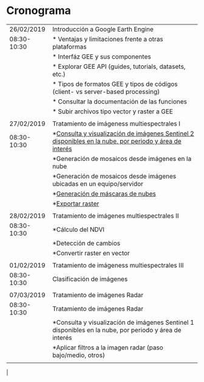 
# Cronograma 


|   |   |
|--- | ---|
| 26/02/2019    | Introducción a Google Earth Engine
|  08:30-10:30 |* Ventajas y limitaciones frente a otras plataformas
|   |* Interfáz GEE y sus componentes
|   |*  Explorar GEE API (guides, tutorials, datasets, etc.)
|   |* Tipos de formatos GEE y tipos de códigos (client- vs server-based processing)
|   |* Consultar la documentación de las funciones
|   |* Subir archivos tipo vector y raster a GEE
|   |   
|27/02/2019  |Tratamiento de imágeness multiespectrales I  |
| 08:30-10:30  |*[Consulta y visualización de imágenes Sentinel 2 disponibles en la nube, por periodo y área de interés](https://github.com/HWMuyulema/GEE/blob/master/d%C3%ADa2/dia_2_1.md)
|   |*Generación de mosaicos desde imágenes en la nube
|   |*Generación de mosaicos desde imágenes ubicadas en un equipo/servidor
|   |*[Generación de máscaras de nubes](https://github.com/HWMuyulema/GEE/blob/master/d%C3%ADa2/d%C3%ADa_2_2.md)
|   |*[Exportar raster](https://github.com/HWMuyulema/GEE/blob/master/d%C3%ADa2/dia2_3.md)
|   |
| 28/02/2019  | Tratamiento de imágenes multiespectrales II  |
|08:30-10:30   |*Cálculo del NDVI
|   |*Detección de cambios
|   |*Convertir raster en vector
|   |   |
| 01/02/2019 | Tratamiento de imágeness multiespectrales III
| 08:30-10:30  | Clasificación de imágenes  |
|   |   |
| 07/03/2019 | Tratamiento de imágenes Radar
| 08:30-10:30  |Tratamiento de imágenes Radar
|   |*Consulta y visualización de imágenes Sentinel 1 disponibles en la nube, por periodo y área de interés
|   |*Aplicar filtros a la imagen radar (paso bajo/medio, otros)
|   |   |
|





